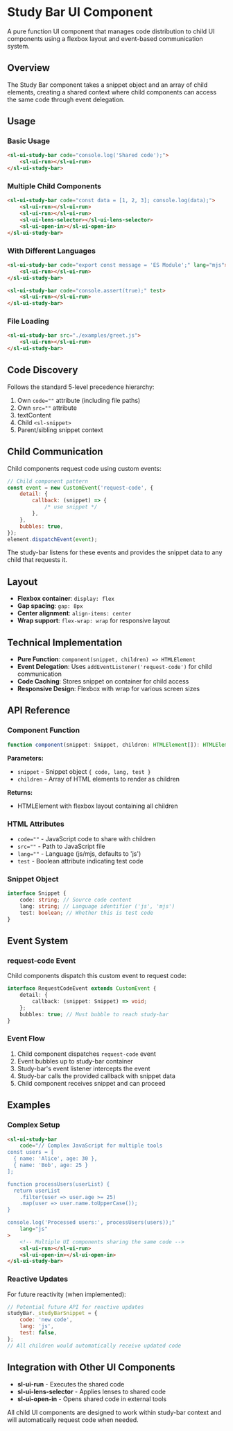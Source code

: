 # Study Bar UI Component

A pure function UI component that manages code distribution to child UI components using a flexbox layout and event-based communication system.

## Overview

The Study Bar component takes a snippet object and an array of child elements, creating a shared context where child components can access the same code through event delegation.

## Usage

### Basic Usage

```html
<sl-ui-study-bar code="console.log('Shared code');">
	<sl-ui-run></sl-ui-run>
</sl-ui-study-bar>
```

### Multiple Child Components

```html
<sl-ui-study-bar code="const data = [1, 2, 3]; console.log(data);">
	<sl-ui-run></sl-ui-run>
	<sl-ui-run></sl-ui-run>
	<sl-ui-lens-selector></sl-ui-lens-selector>
	<sl-ui-open-in></sl-ui-open-in>
</sl-ui-study-bar>
```

### With Different Languages

```html
<sl-ui-study-bar code="export const message = 'ES Module';" lang="mjs">
	<sl-ui-run></sl-ui-run>
</sl-ui-study-bar>

<sl-ui-study-bar code="console.assert(true);" test>
	<sl-ui-run></sl-ui-run>
</sl-ui-study-bar>
```

### File Loading

```html
<sl-ui-study-bar src="./examples/greet.js">
	<sl-ui-run></sl-ui-run>
</sl-ui-study-bar>
```

## Code Discovery

Follows the standard 5-level precedence hierarchy:

1. Own `code=""` attribute (including file paths)
2. Own `src=""` attribute
3. textContent
4. Child `<sl-snippet>`
5. Parent/sibling snippet context

## Child Communication

Child components request code using custom events:

```javascript
// Child component pattern
const event = new CustomEvent('request-code', {
	detail: {
		callback: (snippet) => {
			/* use snippet */
		},
	},
	bubbles: true,
});
element.dispatchEvent(event);
```

The study-bar listens for these events and provides the snippet data to any child that requests it.

## Layout

- **Flexbox container**: `display: flex`
- **Gap spacing**: `gap: 8px`
- **Center alignment**: `align-items: center`
- **Wrap support**: `flex-wrap: wrap` for responsive layout

## Technical Implementation

- **Pure Function**: `component(snippet, children) => HTMLElement`
- **Event Delegation**: Uses `addEventListener('request-code')` for child communication
- **Code Caching**: Stores snippet on container for child access
- **Responsive Design**: Flexbox with wrap for various screen sizes

## API Reference

### Component Function

```typescript
function component(snippet: Snippet, children: HTMLElement[]): HTMLElement;
```

**Parameters:**

- `snippet` - Snippet object `{ code, lang, test }`
- `children` - Array of HTML elements to render as children

**Returns:**

- HTMLElement with flexbox layout containing all children

### HTML Attributes

- `code=""` - JavaScript code to share with children
- `src=""` - Path to JavaScript file
- `lang=""` - Language (js/mjs, defaults to 'js')
- `test` - Boolean attribute indicating test code

### Snippet Object

```typescript
interface Snippet {
	code: string; // Source code content
	lang: string; // Language identifier ('js', 'mjs')
	test: boolean; // Whether this is test code
}
```

## Event System

### request-code Event

Child components dispatch this custom event to request code:

```typescript
interface RequestCodeEvent extends CustomEvent {
	detail: {
		callback: (snippet: Snippet) => void;
	};
	bubbles: true; // Must bubble to reach study-bar
}
```

### Event Flow

1. Child component dispatches `request-code` event
2. Event bubbles up to study-bar container
3. Study-bar's event listener intercepts the event
4. Study-bar calls the provided callback with snippet data
5. Child component receives snippet and can proceed

## Examples

### Complex Setup

```html
<sl-ui-study-bar
	code="// Complex JavaScript for multiple tools
const users = [
  { name: 'Alice', age: 30 },
  { name: 'Bob', age: 25 }
];

function processUsers(userList) {
  return userList
    .filter(user => user.age >= 25)
    .map(user => user.name.toUpperCase());
}

console.log('Processed users:', processUsers(users));"
	lang="js"
>
	<!-- Multiple UI components sharing the same code -->
	<sl-ui-run></sl-ui-run>
	<sl-ui-open-in></sl-ui-open-in>
</sl-ui-study-bar>
```

### Reactive Updates

For future reactivity (when implemented):

```javascript
// Potential future API for reactive updates
studyBar._studyBarSnippet = {
	code: 'new code',
	lang: 'js',
	test: false,
};
// All children would automatically receive updated code
```

## Integration with Other UI Components

- **sl-ui-run** - Executes the shared code
- **sl-ui-lens-selector** - Applies lenses to shared code
- **sl-ui-open-in** - Opens shared code in external tools

All child UI components are designed to work within study-bar context and will automatically request code when needed.
